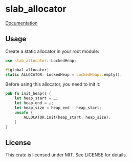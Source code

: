 # slab_allocator

[Documentation](https://docs.rs/crate/slab_allocator)

## Usage

Create a static allocator in your root module:

```rust
use slab_allocator::LockedHeap;

#[global_allocator]
static ALLOCATOR: LockedHeap = LockedHeap::empty();
```

Before using this allocator, you need to init it:

```rust
pub fn init_heap() {
    let heap_start = …;
    let heap_end = …;
    let heap_size = heap_end - heap_start;
    unsafe {
        ALLOCATOR.init(heap_start, heap_size);
    }
}
```

## License
This crate is licensed under MIT. See LICENSE for details.
